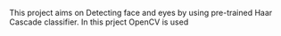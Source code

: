 This project aims on Detecting face and eyes by using pre-trained Haar Cascade classifier.
In this prject OpenCV is used

